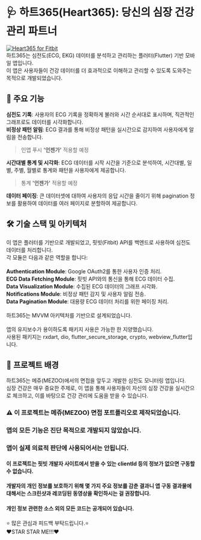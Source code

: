 # 🩺 하트365(Heart365): 당신의 심장 건강 관리 파트너<br>
[![Heart365 for Fitbit](https://img.youtube.com/vi/3JMTz6xUH2I/maxresdefault.jpg)](https://youtu.be/3JMTz6xUH2I?feature=shared "Heart365 for Fitbit")<br>
하트365는 심전도(ECG, EKG) 데이터를 분석하고 관리하는 플러터(Flutter) 기반 모바일 앱입니다.<br>
이 앱은 사용자들이 건강 데이터를 더 효과적으로 이해하고 관리할 수 있도록 도와주는 목적으로 개발되었습니다.<br>
## 🌟 주요 기능
**심전도 기록**: 사용자의 ECG 기록을 정확하게 불러와 시간 순서대로 표시하며, 직관적인 그래프로도 데이터를 시각화합니다.<br>
**비정상 패턴 알림**: ECG 결과를 통해 비정상 패턴을 실시간으로 감지하여 사용자에게 알림을 전송합니다.<br>

> 인앱 푸시 **'언젠가'** 적용할 예정<br>

**시간대별 통계 및 시각화**: ECG 데이터를 시작 시간을 기준으로 분석하여, 시간대별, 일별, 주별, 월별로 통계와 패턴을 사용자에게 제공합니다.<br>

> 통계 **'언젠가'** 적용할 예정<br>

**데이터 페이징**: 큰 데이터셋에 대하여 사용자의 응답 시간을 줄이기 위해 pagination 정보를 활용하여 데이터를 여러 페이지로 분할하여 제공합니다.<br>
## 🛠 기술 스택 및 아키텍처
이 앱은 플러터를 기반으로 개발되었고, 핏빗(Fitbit) API를 백엔드로 사용하여 심전도 데이터를 처리합니다.<br>
각 모듈은 다음과 같은 역할을 합니다:<br>
<br>
**Authentication Module**: Google OAuth2를 통한 사용자 인증 처리.<br>
**ECG Data Fetching Module**: 핏빗 API와의 통신을 통해 ECG 데이터 수집.<br>
**Data Visualization Module**: 수집된 ECG 데이터의 그래프 시각화.<br>
**Notifications Module**: 비정상 패턴 감지 및 사용자 알림 전송.<br>
**Data Pagination Module**: 대용량 ECG 데이터 처리를 위한 페이징 처리.<br>
<br>
하트365는 MVVM 아키텍처를 기반으로 설계되었습니다.<br>
<br>
앱의 유지보수가 용이하도록 패키지 사용은 가능한 한 지양했습니다.<br>
사용된 패키지는 rxdart, dio, flutter_secure_storage, crypto, webview_flutter입니다.<br>
## 💼 프로젝트 배경
하트365는 메쥬(MEZOO)에서의 면접을 앞두고 개발한 심전도 모니터링 앱입니다.<br> 
심장 건강은 매우 중요한 주제로, 이 앱을 통해 사용자들이 자신의 심장 건강을 실시간으로 체크하고, 이를 바탕으로 건강 관리에 도움을 받을 수 있습니다.<br>
### ⚠️ 이 프로젝트는 메쥬(MEZOO) 면접 포트폴리오로 제작되었습니다.
### 앱의 모든 기능은 진단 목적으로 개발되지 않았습니다.
### 앱이 실제 의료적 판단에 사용되어서는 안됩니다.
#### 이 프로젝트는 핏빗 개발자 사이트에서 받을 수 있는 clientId 등의 정보가 없으면 구동할 수 없습니다.
#### 개발자의 개인 정보를 보호하기 위해 몇 가지 주요 정보를 감춘 결과니 앱 구동 결과물에 대해서는 스크린샷과 레코딩된 동영상을 확인하시는 걸 권장합니다.
#### 개인 정보 관련한 소스 외의 모든 코드는 공개되어 있습니다.
⭐️ 많은 관심과 피드백 부탁드립니다.⭐️<br>
❤️STAR STAR ME!!!❤️<br>
